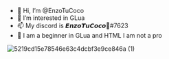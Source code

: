 - 👋 Hi, I’m @EnzoTuCoco
- 👀 I’m interested in GLua
- 📫 My discord is 𝙀𝙣𝙯𝙤𝙏𝙪𝘾𝙤𝙘𝙤🙊#7623
- 🧒 I am a beginner in GLua and HTML I am not a pro


![5219cd15e78546e63c4dcbf3e9ce846a (1)]([https://user-images.githubusercontent.com/96349426/210223164-4e0a155b-4363-4e67-8202-c985ca9d1afe.jpg](https://developer.mozilla.org/fr/docs/Web/HTML))
